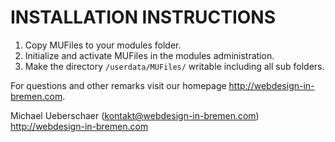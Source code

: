 INSTALLATION INSTRUCTIONS
=========================

1) Copy MUFiles to your modules folder.
2) Initialize and activate MUFiles in the modules administration.
3) Make the directory `/userdata/MUFiles/` writable including all sub folders.

For questions and other remarks visit our homepage http://webdesign-in-bremen.com.

Michael Ueberschaer (kontakt@webdesign-in-bremen.com)
http://webdesign-in-bremen.com
